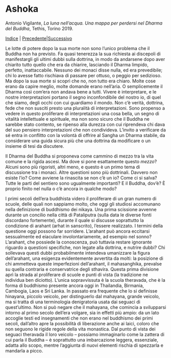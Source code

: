 
# Ashoka

Antonio Vigilante, _La luna nell’acqua. Una mappa per perdersi nel Dharma del Buddha_, Tethis, Torino 2019.

[Indice](index.md) | [Precedente](veicoli.md)|[Successivo](la-vertigine.md)

Le lotte di potere dopo la sua morte non sono l’unico problema che il Buddha non ha previsto. Fa quasi tenerezza la sua richiesta ai discepoli di manifestargli gli ultimi dubbi sulla dottrina, in modo da andarsene dopo aver chiarito tutto quello che era da chiarire, lasciando il Dharma limpido, perfetto, inattaccabile. Nessuno dei monaci disse nulla, ed era prevedibile; chi lo avesse fatto rischiava di passare per ottuso, o peggio per sedizioso. Ma dopo la sua morte si scoprì che no, non tutto era chiaro. Molte cose erano da capire meglio, molte domande erano nell’aria. O semplicemente il Dharma così com’era non andava bene a tutti. Vivere è interpretare, e le nostre interpretazioni portano il segno inconfondibile del nostro io, di quel che siamo, degli occhi con cui guardiamo il mondo. Non c’è verità, dottrina, fede che non susciti presto una pluralità di interpretazioni. Sono propenso a vedere in questo proliferare di interpretazioni una cosa bella, un segno di vitalità intellettuale e spirituale, ma non sono sicuro che il Buddha ne sarebbe stato contento, se ripenso alla durezza con cui riprendeva chi dava del suo pensiero interpretazioni che non condivideva. L’invito a verificare da sé entra in conflitto con la volontà di offrire al Sangha un Dharma stabile, da considerare una guida sicura più che una dottrina da modificare o un insieme di tesi da discutere.

Il Dharma del Buddha si proponeva come cammino di mezzo tra la vita comune e la rigida ascesi. Ma dove si pone esattamente questo _mezzo_? Alcuni sono più rigoristi, altri meno, e questo è un primo tema di discussione tra i monaci. Altre questioni sono più dottrinali. Davvero non esiste l’io? Come avviene la rinascita se non c’è un io? Come ci si salva? Tutte le parti del sentiero sono ugualmente importanti? E il Buddha, dov’è? È proprio finito nel nulla o c’è ancora in qualche modo?

I primi secoli dell’era buddhista videro il proliferare di un gran numero di scuole, delle quali non sappiamo molto, che oggi gli studiosi accomunano nella definizione di buddhismo dei nikaya. Una prima scissione avvenne durante un concilio nella città di Pataliputra (sulla data le diverse fonti discordano fortemente), durante il quale si discusse soprattutto la condizione di arahant (arhat in sanscrito), l’essere realizzato. I termini della questione oggi possono far sorridere. L’arahant può ancora eccitarsi sessualmente ed eiaculare involontariamente, ad esempio nel sonno? L’arahant, che possiede la conoscenza, può tuttavia restare ignorante riguardo a questioni specifiche, non legate alla dottrina, e nutrire dubbi? Chi sollevava questi dubbi probabilmente intendeva umanizzare la figura dell’arahant, una esigenza evidentemente avvertita da molti: la posizione di chi ammetteva queste imperfezioni dell’arahant, il mahasanghika, prevalse su quella contraria e conservatrice degli sthavira. Questa prima divisione aprì la strada al proliferare di scuole e punti di vista (la tradizione ne individua ben diciotto). L’unica sopravvissuta è la scuola theravada, che è la forma di buddhismo presente ancora oggi in Thailandia, Birmania, Cambogia, Laos e Sri Lanka. In passato era frequente che lo si definisse hinayana, piccolo veicolo, per distinguerlo dal mahayana, grande veicolo, ma si tratta di una terminologia denigratoria usata dai seguaci di quest’ultimo. Non si può negare che il mahayana, che comincia a svilupparsi intorno al primo secolo dell’era volgare, sia in effetti più ampio: da un lato accoglie testi ed insegnamenti che non erano nel buddhismo dei primi secoli, dall’altro apre la possibilità di liberazione anche ai laici, coloro che non seguono le rigide regole della vita monastica. Dal punto di vista dei seguaci theravada il loro veicolo – possiamo immaginarlo come la zattera di cui parla il Buddha – è soprattutto una imbarcazione leggera, essenziale, adatta allo scopo, mentre l’aggiunta di nuovi elementi rischia di spezzarla e mandarla a picco.